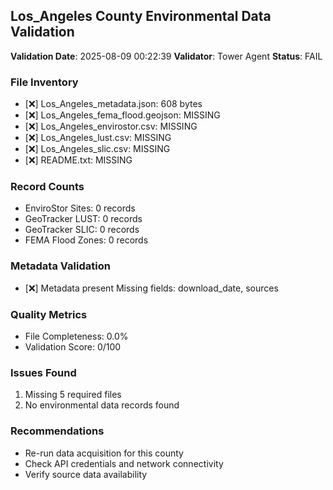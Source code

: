 ## Los_Angeles County Environmental Data Validation

**Validation Date**: 2025-08-09 00:22:39
**Validator**: Tower Agent
**Status**: FAIL

### File Inventory
- [❌] Los_Angeles_metadata.json: 608 bytes
- [❌] Los_Angeles_fema_flood.geojson: MISSING
- [❌] Los_Angeles_envirostor.csv: MISSING
- [❌] Los_Angeles_lust.csv: MISSING
- [❌] Los_Angeles_slic.csv: MISSING
- [❌] README.txt: MISSING

### Record Counts
- EnviroStor Sites: 0 records
- GeoTracker LUST: 0 records
- GeoTracker SLIC: 0 records
- FEMA Flood Zones: 0 records

### Metadata Validation
- [❌] Metadata present
  Missing fields: download_date, sources

### Quality Metrics
- File Completeness: 0.0%
- Validation Score: 0/100

### Issues Found
1. Missing 5 required files
2. No environmental data records found

### Recommendations
- Re-run data acquisition for this county
- Check API credentials and network connectivity
- Verify source data availability